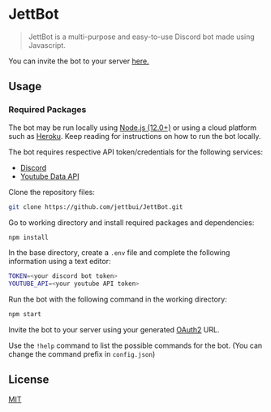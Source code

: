 # JettBot

> JettBot is a multi-purpose and easy-to-use Discord bot made using Javascript.

You can invite the bot to your server [here.](https://discord.com/api/oauth2/authorize?client_id=734847208154857493&permissions=8&scope=bot)

## Usage

### Required Packages

The bot may be run locally using [Node.js (12.0+)](https://nodejs.org/) or using a cloud platform such as [Heroku](https://www.heroku.com/).
Keep reading for instructions on how to run the bot locally.

The bot requires respective API token/credentials for the following services:

* [Discord](https://discord.com/developers)
* [Youtube Data API](https://developers.google.com/)

Clone the repository files:

``` bash
git clone https://github.com/jettbui/JettBot.git
```

Go to working directory and install required packages and dependencies:

``` bash
npm install
```

In the base directory, create a `.env` file and complete the following information using a text editor:

``` sh
TOKEN=<your discord bot token>
YOUTUBE_API=<your youtube API token>
```

Run the bot with the following command in the working directory:

``` bash
npm start
```

Invite the bot to your server using your generated [OAuth2](https://discord.com/developers/docs/topics/oauth2) URL.

Use the `!help` command to list the possible commands for the bot. (You can change the command prefix in `config.json`)

## License

[MIT](https://github.com/jettbui/JettBot-py/blob/master/LICENSE.md)
